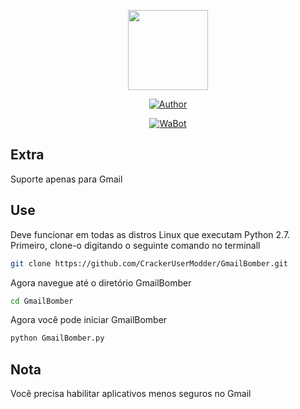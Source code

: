 <p align="center">
<img src="https://avatars3.githubusercontent.com/u/76885683?s=460&u=f658d2e3deece586be8f19667a6ff6227b6ee8a3&v=4" width="128" height="128"/>
</p>
<p align="center">
<a href="https://github.com/CrackerUserModder"><img title="Author" src="https://img.shields.io/badge/Autor-Poxa'h Lilith-red.svg?style=for-the-badge&logo=github"></a>
</p>
<p align="center">
<a href="#"><img title="WaBot" src="https://img.shields.io/badge/Gmail Bomber-red?colorA=%23ff1a1a&colorB=%23017e40&style=for-the-badge"></a>
</p>


## Extra
Suporte apenas para Gmail

## Use
Deve funcionar em todas as distros Linux que executam Python 2.7. Primeiro, clone-o digitando o seguinte comando no terminall
``` bash
git clone https://github.com/CrackerUserModder/GmailBomber.git
```
Agora navegue até o diretório GmailBomber
``` bash
cd GmailBomber
```
Agora você pode iniciar GmailBomber
``` bash
python GmailBomber.py
```
## Nota
Você precisa habilitar aplicativos menos seguros no Gmail
